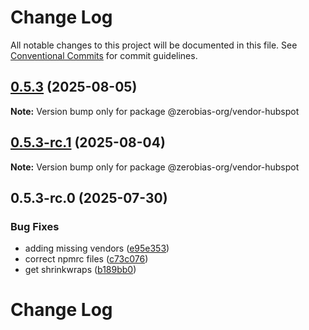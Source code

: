 # Change Log

All notable changes to this project will be documented in this file.
See [Conventional Commits](https://conventionalcommits.org) for commit guidelines.

## [0.5.3](https://github.com/zerobias-org/vendor/compare/@zerobias-org/vendor-hubspot@0.5.3-rc.1...@zerobias-org/vendor-hubspot@0.5.3) (2025-08-05)

**Note:** Version bump only for package @zerobias-org/vendor-hubspot





## [0.5.3-rc.1](https://github.com/zerobias-org/vendor/compare/@zerobias-org/vendor-hubspot@0.5.3-rc.0...@zerobias-org/vendor-hubspot@0.5.3-rc.1) (2025-08-04)

**Note:** Version bump only for package @zerobias-org/vendor-hubspot





## 0.5.3-rc.0 (2025-07-30)


### Bug Fixes

* adding missing vendors ([e95e353](https://github.com/zerobias-org/vendor/commit/e95e35309a1812973f4536f535eee460edc5414c))
* correct npmrc files ([c73c076](https://github.com/zerobias-org/vendor/commit/c73c0761e1e567cc0c2f0f8179725016d11caf8c))
* get shrinkwraps ([b189bb0](https://github.com/zerobias-org/vendor/commit/b189bb0cf53ad66427530ccc0eab7824527942d3))





# Change Log
